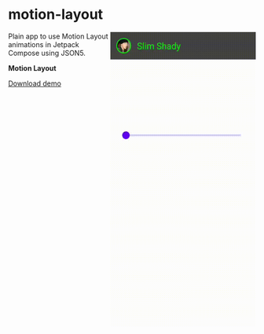 # motion-layout

<img align="right" width="296" height="600"  src="https://github.com/raheemadamboev/motion-layout/blob/master/banner.gif" />

Plain app to use Motion Layout animations in Jetpack Compose using JSON5.

**Motion Layout**

<a href="https://github.com/raheemadamboev/motion-layout/blob/master/app-debug.apk">Download demo</a>
